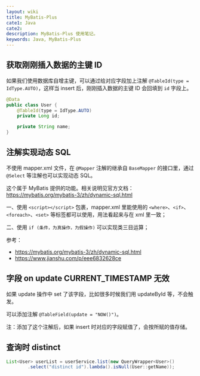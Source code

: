 ```yaml
---
layout: wiki
title: MyBatis-Plus
cate1: Java
cate2:
description: MyBatis-Plus 使用笔记。
keywords: Java, MyBatis-Plus
---
```


## 获取刚刚插入数据的主键 ID

如果我们使用数据库自增主键，可以通过给对应字段加上注解 `@TableId(type = IdType.AUTO)`，这样当 insert 后，刚刚插入数据的主键 ID 会回填到 `id` 字段上。

```java
@Data
public class User {
    @TableId(type = IdType.AUTO)
    private Long id;

    private String name;
}
```

## 注解实现动态 SQL

不使用 mapper.xml 文件，在 `@Mapper` 注解的继承自 `BaseMapper` 的接口里，通过 `@Select` 等注解也可以实现动态 SQL。

这个属于 MyBatis 提供的功能。相关说明见官方文档：<https://mybatis.org/mybatis-3/zh/dynamic-sql.html>

一、使用 `<script></script>` 包裹，mapper.xml 里能使用的 `<where>`、`<if>`、`<foreach>`、`<set>` 等标签都可以使用，用法看起来与在 xml 里一致；

二、使用 `if (条件，为真操作，为假操作)` 可以实现类三目运算；

参考：

- <https://mybatis.org/mybatis-3/zh/dynamic-sql.html>
- <https://www.jianshu.com/p/eee6832628ce>

## 字段 on update CURRENT_TIMESTAMP 无效

如果 update 操作中 set 了该字段，比如很多时候我们用 updateById 等，不会触发。

可以添加注解 `@TableField(update = "NOW()")`。

注：添加了这个注解后，如果 insert 时对应的字段赋值了，会按所赋的值存储。

## 查询时 distinct

```java
List<User> userList = userService.list(new QueryWrapper<User>()
        .select("distinct id").lambda().isNull(User::getName));
```
